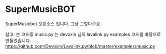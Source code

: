 # SuperMusicBOT
SuperMusicbot 오픈소스 입니다. 그냥 그렇다구요

참고:
본 코드중 music.py 는 devoxin 님의 lavalink.py examples 코드를 바탕으로 만들었습니다.
https://github.com/Devoxin/Lavalink.py/blob/master/examples/music.py
